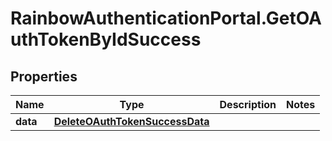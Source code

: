 # RainbowAuthenticationPortal.GetOAuthTokenByIdSuccess

## Properties
Name | Type | Description | Notes
------------ | ------------- | ------------- | -------------
**data** | [**DeleteOAuthTokenSuccessData**](DeleteOAuthTokenSuccessData.md) |  | 


